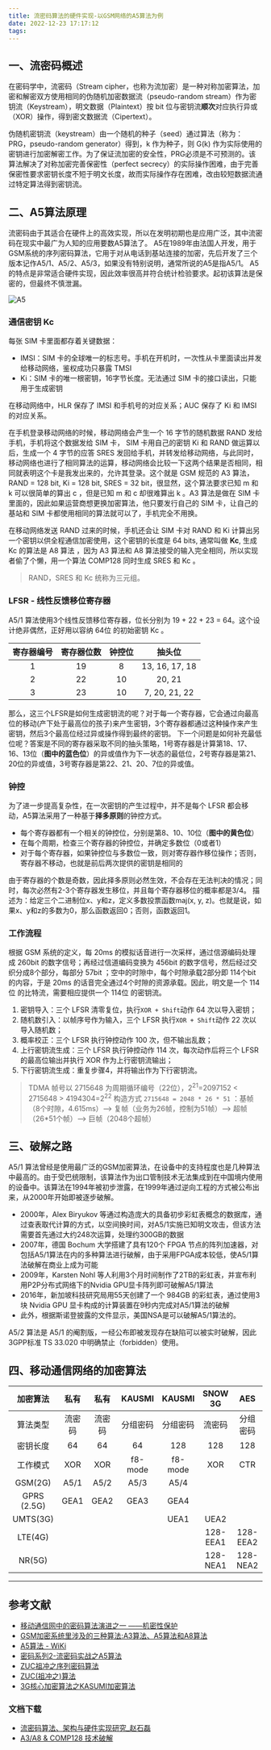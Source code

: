 ```yaml
---
title: 流密码算法的硬件实现-以GSM网络的A5算法为例
date: 2022-12-23 17:17:12
tags:
---
```


## 一、流密码概述

在密码学中，流密码（Stream cipher，也称为流加密）是一种对称加密算法，加密和解密双方使用相同的伪随机加密数据流（pseudo-random stream）作为密钥流（Keystream），明文数据（Plaintext）按 bit 位与密钥流**顺次**对应执行异或（XOR）操作，得到密文数据流（Cipertext）。

伪随机密钥流（keystream）由一个随机的种子（seed）通过算法（称为：PRG，pseudo-random generator）得到，k 作为种子，则 G(k) 作为实际使用的密钥进行加密解密工作。为了保证流加密的安全性，PRG必须是不可预测的。该算法解决了对称加密完善保密性（perfect secrecy）的实际操作困难，由于完善保密性要求密钥长度不短于明文长度，故而实际操作存在困难，改由较短数据流通过特定算法得到密钥流。

## 二、A5算法原理

流密码由于其适合在硬件上的高效实现，所以在发明初期也是应用广泛，其中流密码在现实中最广为人知的应用要数A5算法了。
A5在1989年由法国人开发，用于GSM系统的序列密码算法，它用于对从电话到基站连接的加密，先后开发了三个版本记作A5/1、A5/2、A5/3，如果没有特别说明，通常所说的A5是指A5/1。
A5的特点是非常适合硬件实现，因此效率很高并符合统计检验要求。起初该算法是保密的，但最终不慎泄漏。

![A5](a5-arch.png)

### 通信密钥 Kc

每张 SIM 卡里面都存着关键数据：

- IMSI：SIM 卡的全球唯一的标志号。手机在开机时，一次性从卡里面读出并发给移动网络，鉴权成功只暴露 TMSI
- Ki：SIM 卡的唯一根密钥，16字节长度。无法通过 SIM 卡的接口读出，只能用于生成密钥

在移动网络中，HLR 保存了 IMSI 和手机号的对应关系；AUC 保存了 Ki 和 IMSI 的对应关系。

在手机登录移动网络的时候，移动网络会产生一个 16 字节的随机数据 RAND 发给手机，手机将这个数据发给 SIM 卡， SIM 卡用自己的密钥 Ki 和 RAND 做运算以后，生成一个 4 字节的应答 SRES 发回给手机，并转发给移动网络，与此同时，移动网络也进行了相同算法的运算，移动网络会比较一下这两个结果是否相同，相同就表明这个卡是我发出来的，允许其登录。这个就是 GSM 规范的 A3 算法，RAND = 128 bit, Ki = 128 bit, SRES = 32 bit，很显然，这个算法要求已知 m 和 k 可以很简单的算出 c ，但是已知 m 和 c 却很难算出 k 。A3 算法是做在 SIM 卡里面的，因此如果运营商想更换加密算法，他只要发行自己的 SIM 卡，让自己的基站和 SIM 卡都使用相同的算法就可以了，手机完全不用换。

在移动网络发送 RAND 过来的时候，手机还会让 SIM 卡对 RAND 和 Ki 计算出另一个密钥以供全程通信加密使用，这个密钥的长度是 64 bits, 通常叫做 **Kc**, 生成 Kc 的算法是 A8 算法 ，因为 A3 算法和 A8 算法接受的输入完全相同，所以实现者偷了个懒，用一个算法 COMP128 同时生成 SRES 和 Kc 。

> RAND，SRES 和 Kc 统称为三元组。

### LFSR - 线性反馈移位寄存器

A5/1 算法使用3个线性反馈移位寄存器，位长分别为 19 + 22 + 23 = 64。这个设计绝非偶然，正好用以容纳 64位 的初始密钥 Kc 。

|寄存器编号|寄存器位数|钟控位|抽头位|
|:-:|:-:|:-:|:-:|
|1|19|8|13, 16, 17, 18|
|2|22|10|20, 21|
|3|23|10|7, 20, 21, 22|

那么，这三个LFSR是如何生成密钥流的呢？对于每一个寄存器，它会通过向最高位的移动(产下处于最高位的孩子)来产生密钥，3个寄存器都通过这种操作来产生密钥，然后3个最高位经过异或操作得到最终的密钥。
下一个问题是如何补充最低位呢？答案是不同的寄存器采取不同的抽头策略，1号寄存器是计算第18、17、16、13位（**图中的蓝色位**）的异或值作为下一状态的最低位，2号寄存器是第21、20位的异或值，3号寄存器是第22、21、20、7位的异或值。

### 钟控

为了进一步提高复杂性，在一次密钥的产生过程中，并不是每个 LFSR 都会移动，A5算法采用了一种基于**择多原则**的钟控方式。

- 每个寄存器都有一个相关的钟控位，分别是第8、10、10位（**图中的黄色位**）
- 在每个周期，检查三个寄存器的钟控位，并确定多数位（0或者1）
- 对于每个寄存器，如果钟控位与多数位一致，则对寄存器作移位操作；否则，寄存器不移动，也就是前后两次提供的密钥是相同的

由于寄存器的个数是奇数，因此择多原则必然生效，不会存在无法判决的情况；同时，每次必然有2-3个寄存器发生移位，并且每个寄存器移位的概率都是3/4。
描述为：给定三个二进制位x、y和z，定义多数投票函数maj(x, y, z)。也就是说，如果x、y和z的多数为0，那么函数返回0；否则，函数返回1。

### 工作流程

根据 GSM 系统的定义，每 20ms 的模拟话音进行一次采样，通过信源编码处理成 260bit 的数字信号；再经过信道编码变换为 456bit 的数字信号，然后经过交织分成8个部分，每部分 57bit ；空中的时隙中，每个时隙承载2部分即 114个bit 的内容，于是 20ms 的话音完全通过4个时隙的资源承载。因此，明文是一个 114位 的比特流，需要相应提供一个 114位 的密钥流。

1. 密钥导入：三个 LFSR 清零复位，执行`XOR + Shift`动作 64 次以导入密钥；
2. 随机数引入：以帧序号作为输入，三个 LFSR 执行`XOR + Shift`动作 22 次以导入随机数；
3. 概率校正：三个 LFSR 执行钟控动作 100 次，但不输出乱数；
4. 上行密钥流生成：三个 LFSR 执行钟控动作 114 次，每次动作后将三个 LFSR 的最高位输出并执行 XOR 作为上行密钥流输出；
5. 下行密钥流生成：重复步骤4，并将输出作为下行密钥流。

> TDMA 帧号以 2715648 为周期循环编号（22位），2<sup>21</sup>=2097152 < 2715648 > 4194304=2<sup>22</sup>
> 构造方式 `2715648 = 2048 * 26 * 51` ：基帧（8个时隙，4.615ms）—> 复帧（业务为26帧，控制为51帧）—> 超帧（26*51个帧）—> 巨帧（2048个超帧）

## 三、破解之路

A5/1 算法曾经是使用最广泛的GSM加密算法，在设备中的支持程度也是几种算法中最高的。由于受巴统限制，该算法作为出口管制技术无法集成到在中国境内使用的设备中。该算法在1994年被初步泄露，在1999年通过逆向工程的方式被公布出来，从2000年开始即被逐步破解。

- 2000年，Alex Biryukov 等通过构造庞大的具备初步彩虹表概念的数据库，通过查表取代计算的方式，以空间换时间，对A5/1实施已知明文攻击，但该方法需要首先通过大约248次运算，处理约300GB的数据
- 2007年，德国 Bochum 大学搭建了具有120个 FPGA 节点的阵列加速器，对包括A5/1算法在内的多种算法进行破解，由于采用FPGA成本较低，使A5/1算法破解在商业上成为可能
- 2009年，Karsten Nohl 等人利用3个月时间制作了2TB的彩虹表，并宣布利用P2P分布式网络下的Nvidia GPU显卡阵列即可破解A5/1算法
- 2016年，新加坡科技研究局用55天创建了一个 984GB 的彩虹表，通过使用3块 Nvidia GPU 显卡构成的计算装置在9秒内完成对A5/1算法的破解
- 此外，根据斯诺登披露的文件显示，美国NSA是可以破解A5/1算法的。

A5/2 算法是 A5/1 的阉割版，一经公布即被发现存在缺陷可以被实时破解，因此 3GPP标准 TS 33.020 中明确禁止（forbidden）使用。

## 四、移动通信网络的加密算法

|加密算法|私有|私有|KAUSMI|KAUSMI|SNOW 3G|AES|ZUC|
|:-:|:-:|:-:|:-:|:-:|:-:|:-:|:-:|
|算法类型|流密码|流密码|分组密码|分组密码|流密码|分组密码|流密码|
|密钥长度|64|64|64|128|128|128|128|
|工作模式|XOR|XOR|f8-mode|f8-mode|XOR|CTR|XOR|
|GSM(2G)|A5/1|A5/2|A5/3|A5/4
|GPRS (2.5G)|GEA1|GEA2|GEA3|GEA4|
|UMTS(3G)||||UEA1|UEA2|
|LTE(4G)|||||128-EEA1|128-EEA2|128-EEA3|
|NR(5G)|||||128-NEA1|128-NEA2|128-NEA3|

---

## 参考文献

- [移动通信网中的密码算法演进之一 ——机密性保护](https://www.sohu.com/a/237953596_556637)
- [GSM加密系统里涉及的三种算法:A3算法、A5算法和A8算法](https://www.jiamisoft.com/blog/22123-gsma.html)
- [A5算法 - WiKi](https://zh.wikipedia.org/zh-sg/A5/1)
- [密码系列2-流密码实战之A5算法](http://kenshichong.github.io/2015/12/26/%E5%AF%86%E7%A0%81%E7%B3%BB%E5%88%972-%E6%B5%81%E5%AF%86%E7%A0%81%E5%AE%9E%E6%88%98%E4%B9%8BA5%E7%AE%97%E6%B3%95/)
- [ZUC祖冲之序列密码算法](https://www.cnblogs.com/mengsuenyan/p/13819504.html)
- [ZUC(祖冲之)算法](https://juejin.cn/post/7118582525424828424)
- [3G核心加密算法之KASUMI加密算法](https://www.jiamisoft.com/blog/2669-kasumijiamisuanfa.html)

### 文档下载

- [流密码算法、架构与硬件实现研究_赵石磊](流密码算法、架构与硬件实现研究_赵石磊.pdf)
- [A3/A8 & COMP128 技术破解](S5.Brumley-comp128.pdf)